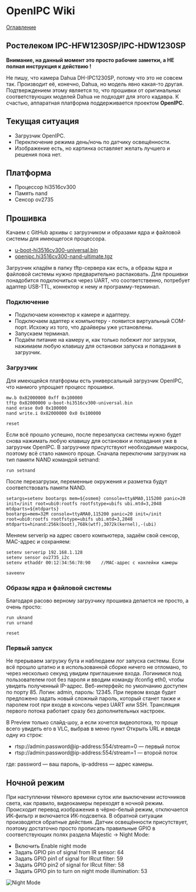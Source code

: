 # OpenIPC Wiki
[Оглавление](../index.md)

Ростелеком IPC-HFW1230SP/IPC-HDW1230SP
--------------

**Внимание, на данный момент это просто рабочие заметки, а НЕ полная инструкция к действию !**

Не пишу, что камера Dahua DH-IPC1230SP, потому что это не совсем так. Производит её, конечно, Dahua, но модель явно какая-то другая. Подтверждением этому является то, что прошивки от оригинальных соответствующих моделей Dahua не подходят для этого кадавра.
К счастью, аппаратная платформа поддерживается проектом **OpenIPC**.

## Текущая ситуация
- Загрузчик OpenIPC.
- Переключение режима день/ночь по  датчику освещённости.
- Изображение есть, но картинка оставляет желать лучшего и решения пока нет.  

## Платформа
- Процессор hi3516cv300
- Память nand
- Сенсор ov2735

## Прошивка
Качаем с GitHub архивы с загрузчиком и образами ядра и файловой системы для имеющегося процессора.
- [u-boot-hi3516cv300-universal.bin](https://github.com/OpenIPC/firmware/releases/download/latest/u-boot-hi3516cv300-universal.bin)
- [openipc.hi3516cv300-nand-ultimate.tgz](https://github.com/OpenIPC/firmware/releases/download/latest/openipc.hi3516cv300-nand-ultimate.tgz)

Загрузчик кладём в папку tftp-сервера как есть, а образы ядра и файловой системы нужно предварительно распаковать. 
Для прошивки понадобится подключиться через UART, что соответственно, потребует адаптер USB-TTL, коннектор к нему и программу-терминал.

### Подключение

- Подключаем коннектор к камере и адаптеру.
- Подключаем адаптер к компьютеру - появится виртуальный COM-порт. Исхожу из того, что драйверы уже установлены. 
- Запускаем терминал. 
- Подаём питание на камеру и, как только побежит лог загрузки, нажимаем любую клавишу для остановки запуска и попадания в загрузчик.

### Загрузчик
Для имеющейся платформы есть универсальный загрузчик OpenIPC, что нанмого упрощает процесс прошивки. 
```
mw.b 0x82000000 0xff 0x100000
tftp 0x82000000 u-boot-hi3516cv300-universal.bin
nand erase 0x0 0x100000
nand write.i 0x82000000 0x0 0x100000

reset
```
Если всё прошло успешно, после перезапуска системы нужно будет снова нажимать любую клавишу для остановки и попадания уже в загрузчик OpenIPC.
В загрузчике присутствуют необходимые макросы, поэтому всё стало намного проще. Сначала  переключим загрузчик на тип памяти NAND командой setnand:
```
run setnand
```
После перезагрузки, переменные окружения и разметка будут соответствовать памяти NAND.
```
setargs=setenv bootargs mem=${osmem} console=ttyAMA0,115200 panic=20 init=/init root=ubi0:rootfs rootfstype=ubifs ubi.mtd=3,2048 mtdparts=${mtdparts}
bootargs=mem=32M console=ttyAMA0,115200 panic=20 init=/init root=ubi0:rootfs rootfstype=ubifs ubi.mtd=3,2048 mtdparts=hinand:256k(boot),768k(wtf),3072k(kernel),-(ubi)
```
Меняем serverip на адрес своего компьютера, задаём  свой сенсор, MAC-адрес и сохраняем:
```
setenv serverip 192.168.1.128
setenv sensor ov2735_i2c
setenv ethaddr 00:12:34:56:78:90    //MAC-адрес с наклейки камеры

saveenv
```
### Образы ядра и файловой системы 
Благодаря расово верному загрузчику прошивка делается не  просто, а очень просто:
```
run uknand
run urnand

reset
```
### Первый запуск
Не прерываем загрузку бута и наблюдаем лог запуска системы. Если всё прошло штатно и в использованной сборке ничего не отломано, то через несколько секунд увидим приглашение входа. Логинимся под пользователем root без пароля и вводим команду ifconfig eth0, чтобы увидеть полученный IP-адрес.
Веб-интерфейс по умолчанию доступен по порту 85. Логин: admin, пароль: 12345. При первом входе будет предложено задать новый сложный пароль, который станет также и паролем root при входе в консоль через UART или SSH.
Трансляция первого потока работает сразу без дополнительных настроек.

В Preview только слайд-шоу, а если хочется видеопотока, то проще всего увидеть его в VLC, выбрав в меню пункт Открыть URL и введя одну из строк:

- rtsp://admin:password@ip-address:554/stream=0 — первый поток
- rtsp://admin:password@ip-address:554/stream=1 — второй поток
 
где: password — ваш пароль, ip-address — адрес камеры.

## Ночной режим
При наступлении тёмного времени суток или выключении источников света, как правило, видеокамеры переходят в ночной режим. Происходит перевод изображения в чёрно-белый режим, отключается ИК-фильтр и включается ИК-подсветка. В обратной ситуации производятся обратные действия.
Датчик освещённости присутствует, поэтому достаточно просто прописать правильные GPIO в соответствующих полях раздела Majestic -> Night Mode:

- Включить Enable night mode
- Задать GPIO pin of signal from IR sensor: 64
- Задать GPIO pin1 of signal for IRcut filter: 59
- Задать GPIO pin2 of signal for IRcut filter: 58
- Задать GPIO pin to turn on night mode illumination: 53

![Night Mode](https://mixatronik.ru/wp-content/uploads/2023/02/2023-02-25_15-47-50.png)
